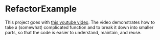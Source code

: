 # RefactorExample
This project goes with [this youtube video](https://youtu.be/SVccC1cjf58). The
video demonstrates how to take a (somewhat) complicated function and to break
it down into smaller parts, so that the code is easier to understand, maintain,
and reuse.